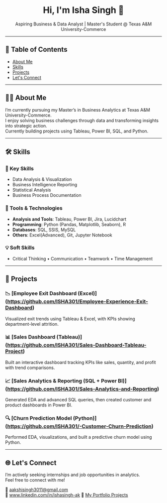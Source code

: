 <h1 align="center">Hi, I'm Isha Singh 👋</h1>
<p align="center">Aspiring Business & Data Analyst | Master's Student @ Texas A&M University-Commerce</p>

---

## 📑 Table of Contents
- [About Me](#about-me)
- [Skills](#skills)
- [Projects](#projects)
- [Let's Connect](#lets-connect)

---

## 👩‍💻 About Me
I’m currently pursuing my Master’s in Business Analytics at Texas A&M University-Commerce.  
I enjoy solving business challenges through data and transforming insights into strategic action.  
Currently building projects using Tableau, Power BI, SQL, and Python.

---

## 🛠 Skills

### 💼 Key Skills
- Data Analysis & Visualization  
- Business Intelligence Reporting  
- Statistical Analysis
- Business Process Documentation 

### 🧰 Tools & Technologies
- **Analysis and Tools**: Tableau, Power BI, Jira, Lucidchart  
- **Programming**: Python (Pandas, Matplotlib, Seaborn), R 
- **Databases**: SQL, SSIS, MySQL  
- **Others**: Excel(Advanced), Git, Jupyter Notebook  

### 💡 Soft Skills
- Critical Thinking • Communication • Teamwork • Time Management

---

## 🚀 Projects

### 📉 [Employee Exit Dashboard (Excel)] (https://github.com/ISHA301/Employee-Experience-Exit-Dashboard)
Visualized exit trends using Tableau & Excel, with KPIs showing department-level attrition.

### 📊 [Sales Dashboard (Tableau)] (https://github.com/ISHA301/Sales-Dashboard-Tableau-Project)
Built an interactive dashboard tracking KPIs like sales, quantity, and profit with trend comparisons.

### 📈 [Sales Analytics & Reporting (SQL + Power BI)] (https://github.com/ISHA301/Sales-Analytics-and-Reporting)
Generated EDA and advanced SQL queries, then created customer and product dashboards in Power BI.

### 🔍 [Churn Prediction Model (Python)] (https://github.com/ISHA301/-Customer-Churn-Prediction)
Performed EDA, visualizations, and built a predictive churn model using Python.

---

## 🌐 Let's Connect
I’m actively seeking internships and job opportunities in analytics.  
Feel free to connect with me!

📧 aakshisingh3011@gmail.com  
🔗 www.linkedin.com/in/ishasingh-ak
📁 [My Portfolio Projects](https://github.com/ISHA301)
